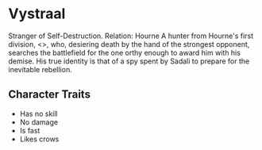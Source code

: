 # Vystraal

Stranger of Self-Destruction. Relation: Hourne
A hunter from Hourne's first division, <<Solidus>>, who, desiering death by the hand of the
strongest opponent, searches the battlefield for the one orthy enough to award him with his demise. 
His true identity is that of a spy spent by Sadali to prepare for the inevitable rebellion.

## Character Traits

* Has no skill
* No damage
* Is fast
* Likes crows
